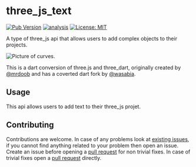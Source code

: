 # three_js_text

[![Pub Version](https://img.shields.io/pub/v/three_js_objects)](https://pub.dev/packages/three_js_objects)
[![analysis](https://github.com/Knightro63/three_js/actions/workflows/flutter.yml/badge.svg)](https://github.com/Knightro63/three_js/actions/)
[![License: MIT](https://img.shields.io/badge/license-MIT-purple.svg)](https://opensource.org/licenses/MIT)

A type of three_js api that allows users to add complex objects to their projects.

<picture>
  <img alt="Picture of curves." src="https://github.com/Knightro63/three_js/blob/main/packages/three_js_objects/assets/example.png?raw=true">
</picture>

This is a dart conversion of three.js and three_dart, originally created by [@mrdoob](https://github.com/mrdoob) and has a coverted dart fork by [@wasabia](https://github.com/wasabia).

## Usage

This api allows users to add text to their three_js projet.

## Contributing

Contributions are welcome.
In case of any problems look at [existing issues](https://github.com/Knightro63/three_js/issues), if you cannot find anything related to your problem then open an issue.
Create an issue before opening a [pull request](https://github.com/Knightro63/three_js/pulls) for non trivial fixes.
In case of trivial fixes open a [pull request](https://github.com/Knightro63/three_js/pulls) directly.
